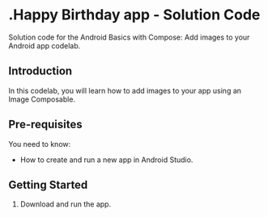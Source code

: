 .Happy Birthday app - Solution Code
==============================================

Solution code for the Android Basics with Compose: Add images to your Android app codelab.

Introduction
------------
In this codelab, you will learn how to add images to your app using an Image Composable.

Pre-requisites
--------------

You need to know:
- How to create and run a new app in Android Studio.

Getting Started
---------------

1. Download and run the app.